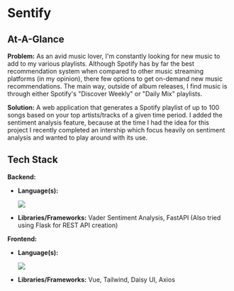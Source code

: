 # Sentify

## At-A-Glance

**Problem:** As an avid music lover, I'm constantly looking for new music to add to my various playlists. Although Spotify has by far the best recommendation system when compared to other music streaming platforms (in my opinion), there few options to get on-demand new music recommendations. The main way, outside of album releases, I find music is through either Spotify's "Discover Weekly" or "Daily Mix" playlists.

**Solution:** A web application that generates a Spotify playlist of up to 100 songs based on your top artists/tracks of a given time period. I added the sentiment analysis feature, because at the time I had the idea for this project I recently completed an intership which focus heavily on sentiment analysis and wanted to play around with its use.

## Tech Stack

**Backend:**
- **Language(s):**
    <p align="left">
      <a href="https://skillicons.dev">
        <img src="https://skillicons.dev/icons?i=py" />
      </a>
    </p>


- **Libraries/Frameworks:** Vader Sentiment Analysis, FastAPI (Also tried using Flask for REST API creation)

**Frontend:**
- **Language(s):**
    <p align="left">
      <a href="https://skillicons.dev">
        <img src="https://skillicons.dev/icons?i=ts,js,html,css" />
      </a>
    </p>


- **Libraries/Frameworks:** Vue, Tailwind, Daisy UI, Axios
